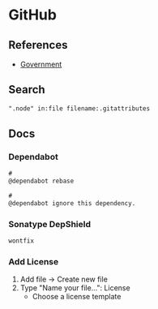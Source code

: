 # GitHub

## References

- [Government](https://government.github.com/community/)

## Search

```txt
".node" in:file filename:.gitattributes
```

## Docs

### Dependabot

```txt
#
@dependabot rebase

#
@dependabot ignore this dependency.
```

### Sonatype DepShield

```txt
wontfix
```

### Add License

1. Add file -> Create new file
2. Type "Name your file...": License
   - Choose a license template
